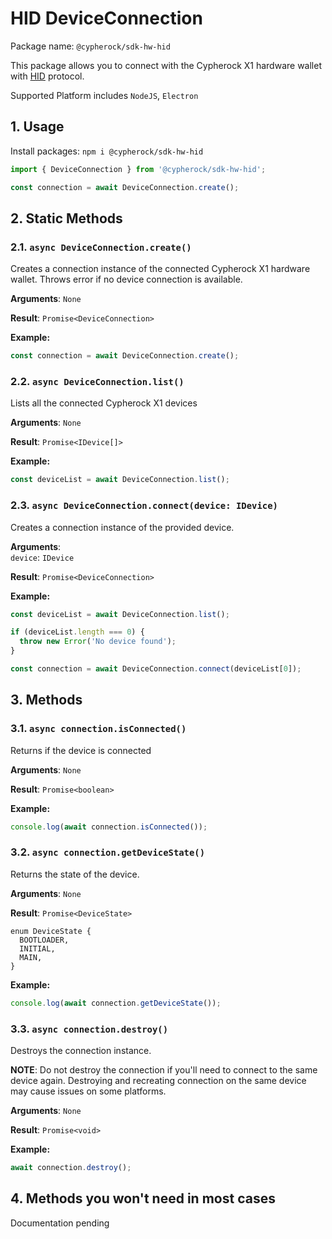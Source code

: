 # HID DeviceConnection

Package name: `@cypherock/sdk-hw-hid`

This package allows you to connect with the Cypherock X1 hardware wallet with
[HID](https://www.npmjs.com/package/node-hid) protocol.

Supported Platform includes `NodeJS`, `Electron`

## 1. Usage

Install packages: `npm i @cypherock/sdk-hw-hid`

```ts
import { DeviceConnection } from '@cypherock/sdk-hw-hid';

const connection = await DeviceConnection.create();
```

## 2. Static Methods

### 2.1. `async DeviceConnection.create()`

Creates a connection instance of the connected Cypherock X1 hardware wallet.
Throws error if no device connection is available.

**Arguments**: `None`

**Result**: `Promise<DeviceConnection>`

**Example:**

```ts
const connection = await DeviceConnection.create();
```

### 2.2. `async DeviceConnection.list()`

Lists all the connected Cypherock X1 devices

**Arguments**: `None`

**Result**: `Promise<IDevice[]>`

**Example:**

```ts
const deviceList = await DeviceConnection.list();
```

### 2.3. `async DeviceConnection.connect(device: IDevice)`

Creates a connection instance of the provided device.

**Arguments**:<br/>
`device`: `IDevice`

**Result**: `Promise<DeviceConnection>`

**Example:**

```ts
const deviceList = await DeviceConnection.list();

if (deviceList.length === 0) {
  throw new Error('No device found');
}

const connection = await DeviceConnection.connect(deviceList[0]);
```

## 3. Methods

### 3.1. `async connection.isConnected()`

Returns if the device is connected

**Arguments**: `None`

**Result**: `Promise<boolean>`

**Example:**

```ts
console.log(await connection.isConnected());
```

### 3.2. `async connection.getDeviceState()`

Returns the state of the device.

**Arguments**: `None`

**Result**: `Promise<DeviceState>`

```
enum DeviceState {
  BOOTLOADER,
  INITIAL,
  MAIN,
}
```

**Example:**

```ts
console.log(await connection.getDeviceState());
```

### 3.3. `async connection.destroy()`

Destroys the connection instance.

**NOTE**: Do not destroy the connection if you'll need to connect to the same
device again. Destroying and recreating connection on the same device may cause
issues on some platforms.

**Arguments**: `None`

**Result**: `Promise<void>`

**Example:**

```ts
await connection.destroy();
```

## 4. Methods you won't need in most cases

Documentation pending
